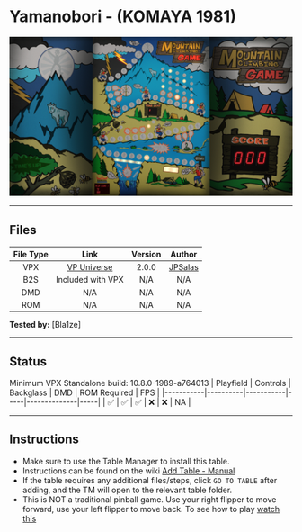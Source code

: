 # Yamanobori - (KOMAYA 1981)

![Table Preview](../../images/vpx-yamanobori.jpg)

---

## Files
| File Type | Link | Version | Author |
|:---------:|:----:|:-------:|:------:|
| VPX | [VP Universe](https://www.vpforums.org/index.php?app=downloads&showfile=15578) | 2.0.0 | [JPSalas](https://www.vpforums.org/index.php?showuser=277) |
| B2S | Included with VPX | N/A | N/A |
| DMD | N/A | N/A | N/A |
| ROM | N/A | N/A | N/A |

**Tested by:** [Bla1ze]

---

## Status 
Minimum VPX Standalone build: 10.8.0-1989-a764013
| Playfield | Controls | Backglass | DMD | ROM Required | FPS | 
|-----------|----------|-----------|-----|--------------|-----|
| :white_check_mark: | :white_check_mark: | :white_check_mark: | :x: | :x: | NA |

---

## Instructions

- Make sure to use the Table Manager to install this table.
- Instructions can be found on the wiki [Add Table - Manual](https://github.com/LegendsUnchained/vpx-standalone-alp4k/wiki/%5B04%5D-%F0%9F%A7%A1-TM-%E2%80%90-Other-Features#add-table---manual)
- If the table requires any additional files/steps, click `GO TO TABLE` after adding, and the TM will open to the relevant table folder.
- This is NOT a traditional pinball game. Use your right flipper to move forward, use your left flipper to move back. To see how to play [watch this](https://www.youtube.com/watch?v=n1Z6CPgGka0)

